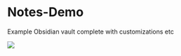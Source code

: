 # Notes-Demo

Example Obsidian vault complete with customizations etc


![](screenshot-2023-02-19-202901@2x.png)